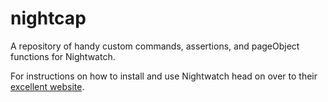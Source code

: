 # nightcap
A repository of handy custom commands, assertions, and pageObject functions for Nightwatch.

For instructions on how to install and use Nightwatch head on over to their [excellent website][1].

[1]: http://nightwatchjs.org/gettingstarted
